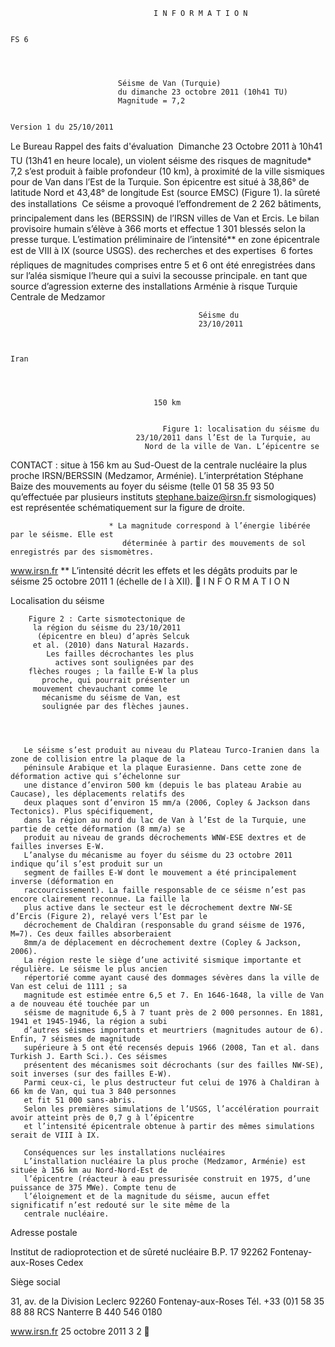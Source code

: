                                     I N F O R M A T I O N

                                                                                                                        FS 6




                            Séisme de Van (Turquie)
                            du dimanche 23 octobre 2011 (10h41 TU)
                            Magnitude = 7,2

                                                                                                Version 1 du 25/10/2011


  Le Bureau                 Rappel des faits
  d'évaluation             Dimanche 23 Octobre 2011 à 10h41 TU (13h41 en heure locale), un violent séisme
  des risques              de magnitude* 7,2 s’est produit à faible profondeur (10 km), à proximité de la ville
  sismiques pour           de Van dans l’Est de la Turquie. Son épicentre est situé à 38,86° de latitude Nord et
                           43,48° de longitude Est (source EMSC) (Figure 1).
  la sûreté des
  installations            Ce séisme a provoqué l’effondrement de 2 262 bâtiments, principalement dans les
  (BERSSIN) de l’IRSN      villes de Van et Ercis. Le bilan provisoire humain s’élève à 366 morts et
  effectue                 1 301 blessés selon la presse turque. L’estimation préliminaire de l’intensité** en
                           zone épicentrale est de VIII à IX (source USGS).
  des recherches
  et des expertises        6 fortes répliques de magnitudes comprises entre 5 et 6 ont été enregistrées dans
  sur l’aléa sismique      l’heure qui a suivi la secousse principale.
  en tant que source
  d’agression externe
  des installations                                                               Arménie
  à risque                        Turquie
                                                         Centrale de Medzamor




                                              Séisme du
                                              23/10/2011


                                                                                            Iran




                                    150 km


                                      Figure 1: localisation du séisme du
                                23/10/2011 dans l’Est de la Turquie, au
                                  Nord de la ville de Van. L’épicentre se
 CONTACT :                            situe à 156 km au Sud-Ouest de la
                                        centrale nucléaire la plus proche
 IRSN/BERSSIN                    (Medzamor, Arménie). L’interprétation
 Stéphane Baize               des mouvements au foyer du séisme (telle
 01 58 35 93 50                      qu’effectuée par plusieurs instituts
 stephane.baize@irsn.fr                   sismologiques) est représentée
                               schématiquement sur la figure de droite.




                          * La magnitude correspond à l’énergie libérée par le séisme. Elle est
                             déterminée à partir des mouvements de sol enregistrés par des sismomètres.
www.irsn.fr               ** L’intensité décrit les effets et les dégâts produits par le séisme           25 octobre 2011   1
                             (échelle de I à XII).
                                           I N F O R M A T I O N


 Localisation du séisme


        Figure 2 : Carte sismotectonique de
         la région du séisme du 23/10/2011
          (épicentre en bleu) d’après Selcuk
         et al. (2010) dans Natural Hazards.
            Les failles décrochantes les plus
              actives sont soulignées par des
        flèches rouges ; la faille E-W la plus
           proche, qui pourrait présenter un
         mouvement chevauchant comme le
           mécanisme du séisme de Van, est
           soulignée par des flèches jaunes.




       Le séisme s’est produit au niveau du Plateau Turco-Iranien dans la zone de collision entre la plaque de la
       péninsule Arabique et la plaque Eurasienne. Dans cette zone de déformation active qui s’échelonne sur
       une distance d’environ 500 km (depuis le bas plateau Arabie au Caucase), les déplacements relatifs des
       deux plaques sont d’environ 15 mm/a (2006, Copley & Jackson dans Tectonics). Plus spécifiquement,
       dans la région au nord du lac de Van à l’Est de la Turquie, une partie de cette déformation (8 mm/a) se
       produit au niveau de grands décrochements WNW-ESE dextres et de failles inverses E-W.
       L’analyse du mécanisme au foyer du séisme du 23 octobre 2011 indique qu’il s’est produit sur un
       segment de failles E-W dont le mouvement a été principalement inverse (déformation en
       raccourcissement). La faille responsable de ce séisme n’est pas encore clairement reconnue. La faille la
       plus active dans le secteur est le décrochement dextre NW-SE d’Ercis (Figure 2), relayé vers l’Est par le
       décrochement de Chaldiran (responsable du grand séisme de 1976, M=7). Ces deux failles absorberaient
       8mm/a de déplacement en décrochement dextre (Copley & Jackson, 2006).
       La région reste le siège d’une activité sismique importante et régulière. Le séisme le plus ancien
       répertorié comme ayant causé des dommages sévères dans la ville de Van est celui de 1111 ; sa
       magnitude est estimée entre 6,5 et 7. En 1646-1648, la ville de Van a de nouveau été touchée par un
       séisme de magnitude 6,5 à 7 tuant près de 2 000 personnes. En 1881, 1941 et 1945-1946, la région a subi
       d’autres séismes importants et meurtriers (magnitudes autour de 6). Enfin, 7 séismes de magnitude
       supérieure à 5 ont été recensés depuis 1966 (2008, Tan et al. dans Turkish J. Earth Sci.). Ces séismes
       présentent des mécanismes soit décrochants (sur des failles NW-SE), soit inverses (sur des failles E-W).
       Parmi ceux-ci, le plus destructeur fut celui de 1976 à Chaldiran à 66 km de Van, qui tua 3 840 personnes
       et fit 51 000 sans-abris.
       Selon les premières simulations de l’USGS, l’accélération pourrait avoir atteint près de 0,7 g à l’épicentre
       et l’intensité épicentrale obtenue à partir des mêmes simulations serait de VIII à IX.

       Conséquences sur les installations nucléaires
       L’installation nucléaire la plus proche (Medzamor, Arménie) est située à 156 km au Nord-Nord-Est de
       l’épicentre (réacteur à eau pressurisée construit en 1975, d’une puissance de 375 MWe). Compte tenu de
       l’éloignement et de la magnitude du séisme, aucun effet significatif n’est redouté sur le site même de la
       centrale nucléaire.

Adresse postale

Institut de radioprotection
et de sûreté nucléaire
B.P. 17
92262 Fontenay-aux-Roses
Cedex

Siège social

31, av. de la Division Leclerc
92260 Fontenay-aux-Roses
Tél. +33 (0)1 58 35 88 88
RCS Nanterre B 440 546 0180



www.irsn.fr                                                                                       25 octobre 2011     3
                                                                                                                      2
